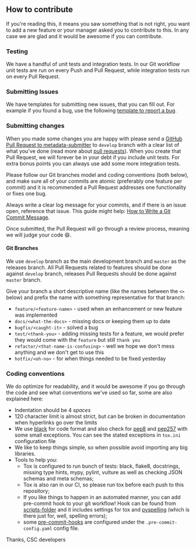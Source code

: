 ## How to contribute

If you're reading this, it means you saw something that is not right, you want to add a new feature or your manager asked you to contribute to this. In any case we are glad and it would be awesome if you can contribute.

### Testing

We have a handful of unit tests and integration tests. In our Git workflow unit tests are run on every Push and Pull Request, while integration tests run on every Pull Request.

### Submitting Issues

We have templates for submitting new issues, that you can fill out. For example if you found a bug, use the following [template to report a bug](https://github.com/CSCfi/metadata-submitter/issues/new?template=bug_report.md).


### Submitting changes

When you made some changes you are happy with please send a [GitHub Pull Request to metadata-submitter](https://github.com/CSCfi/metadata-submitter/pull/new/dev) to `develop` branch with a clear list of what you've done (read more about [pull requests](https://help.github.com/en/articles/about-pull-requests)). When you create that Pull Request, we will forever be in your debt if you include unit tests. For extra bonus points you can always use add some more integration tests.

Please follow our Git branches model and coding conventions (both below), and make sure all of your commits are atomic (preferably one feature per commit) and it is recommended a Pull Request addresses one functionality or fixes one bug.

Always write a clear log message for your commits, and if there is an issue open, reference that issue. This guide might help: [How to Write a Git Commit Message](https://chris.beams.io/posts/git-commit/).

Once submitted, the Pull Request will go through a review process, meaning we will judge your code :smile:.

#### Git Branches

We use `develop` branch as the main development branch and `master` as the releases branch.
All Pull Requests related to features should be done against `develop` branch, releases Pull Requests should be done against `master` branch.

Give your branch a short descriptive name (like the names between the `<>` below) and prefix the name with something representative for that branch:

   * `feature/<feature-name>` - used when an enhancement or new feature was implemented
   * `docs/<what-the-docs>` - missing docs or keeping them up to date
   * `bugfix/<caught-it>` - solved a bug
   * `test/<thank-you>` - adding missing tests for a feature, we would prefer they would come with the `feature` but still `thank you`
   * `refactor/<that-name-is-confusing>` - well we hope we don't mess anything and we don't get to use this
   * `hotfix/<oh-no>` - for when things needed to be fixed yesterday


### Coding conventions

We do optimize for readability, and it would be awesome if you go through the code and see what conventions we've used so far, some are also explained here:
- Indentation should be 4 *spaces*
- 120 character limit is almost strict, but can be broken in documentation when
 hyperlinks go over the limits
- We use [black](https://github.com/psf/black) for code format and also check for [pep8](https://www.python.org/dev/peps/pep-0008/) and [pep257](https://www.python.org/dev/peps/pep-0257/) with some small exceptions. You can see the stated exceptions in `tox.ini` configuration file
- We like to keep things simple, so when possible avoid importing any big libraries.
- Tools to help you:
  - Tox is configured to run bunch of tests: black, flake8, docstrings, missing type hints, mypy, pylint, vulture as well as checking JSON schemas and meta schemas;
  - Tox is also ran in our CI, so please run tox before each push to this repository;
  - If you like things to happen in an automated manner, you can add pre-commit hook to your git workflow! Hook can be found from [scripts-folder](scripts) and it includes settings for tox and [pyspelling](https://facelessuser.github.io/pyspelling/) (which is there just for, well, spelling errors);
  - some [pre-commit-hooks](https://github.com/pre-commit/pre-commit-hooks) are configured under the `.pre-commit-config.yaml` config file.

Thanks,
CSC developers

